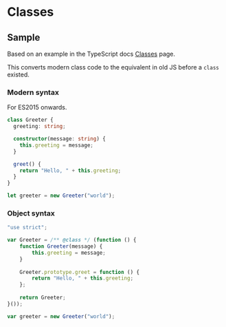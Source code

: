 # Classes

## Sample

Based on an example in the TypeScript docs [Classes](https://www.typescriptlang.org/docs/handbook/classes.html) page.

This converts modern class code to the equivalent in old JS before a `class` existed.

### Modern syntax

For ES2015 onwards.

```typescript
class Greeter {
  greeting: string;

  constructor(message: string) {
    this.greeting = message;
  }

  greet() {
    return "Hello, " + this.greeting;
  }
}

let greeter = new Greeter("world");
```

### Object syntax

```javascript
"use strict";

var Greeter = /** @class */ (function () {
    function Greeter(message) {
        this.greeting = message;
    }
    
    Greeter.prototype.greet = function () {
        return "Hello, " + this.greeting;
    };
    
    return Greeter;
}());

var greeter = new Greeter("world");
```
